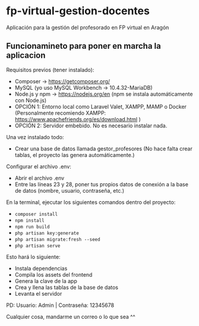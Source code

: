 # fp-virtual-gestion-docentes

Aplicación para la gestión del profesorado en FP virtual en Aragón

## Funcionamineto para poner en marcha la aplicacion

Requisitos previos (tener instalado):

- Composer → <https://getcomposer.org/>
- MySQL (yo uso MySQL Workbench -> 10.4.32-MariaDB)
- Node.js y npm → <https://nodejs.org/en> (npm se instala automáticamente con Node.js)
- OPCIÓN 1: Entorno local como Laravel Valet, XAMPP, MAMP o Docker (Personalmente recomiendo XAMPP: <https://www.apachefriends.org/es/download.html> )
- OPCIÓN 2: Servidor embebido. No es necesario instalar nada.

Una vez instalado todo:

- Crear una base de datos llamada gestor_profesores (No hace falta crear tablas, el proyecto las genera automáticamente.)
  
Configurar el archivo .env:

- Abrir el archivo .env
- Entre las líneas 23 y 28, poner tus propios datos de conexión a la base de datos (nombre, usuario, contraseña, etc.)

En la terminal, ejecutar los siguientes comandos dentro del proyecto:

- `composer install`
- `npm install`
- `npm run build`
- `php artisan key:generate`
- `php artisan migrate:fresh --seed`
- `php artisan serve`

Esto hará lo siguiente:

- Instala dependencias
- Compila los assets del frontend
- Genera la clave de la app
- Crea y llena las tablas de la base de datos
- Levanta el servidor
  
PD: Usuario: Admin | Contraseña: 12345678

Cualquier cosa, mandarme un correo o lo que sea ^^
